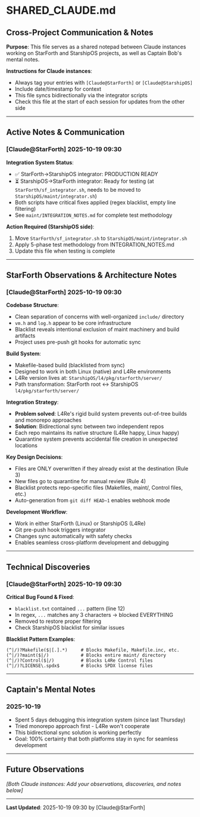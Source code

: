 # SHARED_CLAUDE.md

## Cross-Project Communication & Notes

**Purpose**: This file serves as a shared notepad between Claude instances working on StarForth and StarshipOS projects,
as well as Captain Bob's mental notes.

**Instructions for Claude instances**:

- Always tag your entries with `[Claude@StarForth]` or `[Claude@StarshipOS]`
- Include date/timestamp for context
- This file syncs bidirectionally via the integrator scripts
- Check this file at the start of each session for updates from the other side

---

## Active Notes & Communication

### [Claude@StarForth] 2025-10-19 09:30

**Integration System Status**:

- ✅ StarForth→StarshipOS integrator: PRODUCTION READY
- ⏳ StarshipOS→StarForth integrator: Ready for testing (at `StarForth/sf_integrator.sh`, needs to be moved to
  `StarshipOS/maint/integrator.sh`)
- Both scripts have critical fixes applied (regex blacklist, empty line filtering)
- See `maint/INTEGRATION_NOTES.md` for complete test methodology

**Action Required (StarshipOS side)**:

1. Move `StarForth/sf_integrator.sh` to `StarshipOS/maint/integrator.sh`
2. Apply 5-phase test methodology from INTEGRATION_NOTES.md
3. Update this file when testing is complete

---

## StarForth Observations & Architecture Notes

### [Claude@StarForth] 2025-10-19 09:30

**Codebase Structure**:

- Clean separation of concerns with well-organized `include/` directory
- `vm.h` and `log.h` appear to be core infrastructure
- Blacklist reveals intentional exclusion of maint machinery and build artifacts
- Project uses pre-push git hooks for automatic sync

**Build System**:

- Makefile-based build (blacklisted from sync)
- Designed to work in both Linux (native) and L4Re environments
- L4Re version lives at: `StarshipOS/l4/pkg/starforth/server/`
- Path transformation: StarForth root ↔ StarshipOS `l4/pkg/starforth/server/`

**Integration Strategy**:

- **Problem solved**: L4Re's rigid build system prevents out-of-tree builds and monorepo approaches
- **Solution**: Bidirectional sync between two independent repos
- Each repo maintains its native structure (L4Re happy, Linux happy)
- Quarantine system prevents accidental file creation in unexpected locations

**Key Design Decisions**:

- Files are ONLY overwritten if they already exist at the destination (Rule 3)
- New files go to quarantine for manual review (Rule 4)
- Blacklist protects repo-specific files (Makefiles, maint/, Control files, etc.)
- Auto-generation from `git diff HEAD~1` enables webhook mode

**Development Workflow**:

- Work in either StarForth (Linux) or StarshipOS (L4Re)
- Git pre-push hook triggers integrator
- Changes sync automatically with safety checks
- Enables seamless cross-platform development and debugging

---

## Technical Discoveries

### [Claude@StarForth] 2025-10-19 09:30

**Critical Bug Found & Fixed**:

- `blacklist.txt` contained `...` pattern (line 12)
- In regex, `...` matches any 3 characters → blocked EVERYTHING
- Removed to restore proper filtering
- Check StarshipOS blacklist for similar issues

**Blacklist Pattern Examples**:

```
(^|/)?Makefile($|[.].*)     # Blocks Makefile, Makefile.inc, etc.
(^|/)?maint($|/)            # Blocks entire maint/ directory
(^|/)?Control($|/)          # Blocks L4Re Control files
(^|/)?LICENSE\.spdx$        # Blocks SPDX license files
```

---

## Captain's Mental Notes

### 2025-10-19

- Spent 5 days debugging this integration system (since last Thursday)
- Tried monorepo approach first - L4Re won't cooperate
- This bidirectional sync solution is working perfectly
- Goal: 100% certainty that both platforms stay in sync for seamless development

---

## Future Observations

*[Both Claude instances: Add your observations, discoveries, and notes below]*

---

**Last Updated**: 2025-10-19 09:30 by [Claude@StarForth]